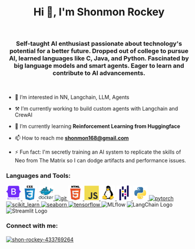 <h1 align="center">Hi 👋, I'm Shonmon Rockey</h1>
<br>
<h3 align="center">Self-taught AI enthusiast passionate about technology's potential for a better future. Dropped out of college to pursue AI, learned languages like C, Java, and Python. Fascinated by big language models and smart agents. Eager to learn and contribute to AI advancements.</h3>
<br>

- 👀 I’m interested in NN, Langchain, LLM, Agents

- ⚒️ I’m currently working to build custom agents with Langchain and CrewAI

- 🌱 I’m currently learning **Reinforcement Learning from Huggingface**

- 📫 How to reach me **shonmon168@gmail.com**

- ⚡ Fun fact: I'm secretly training an AI system to replicate the skills of Neo from The Matrix so I can dodge artifacts and performance issues.


</p>

<h3 align="left">Languages and Tools:</h3>
<p align="left">
  <a href="https://getbootstrap.com" target="_blank" rel="noreferrer">
    <img src="https://raw.githubusercontent.com/devicons/devicon/master/icons/bootstrap/bootstrap-plain-wordmark.svg" alt="bootstrap" width="40" height="40"/>
  </a>
  <a href="https://www.w3schools.com/css/" target="_blank" rel="noreferrer">
    <img src="https://raw.githubusercontent.com/devicons/devicon/master/icons/css3/css3-original-wordmark.svg" alt="css3" width="40" height="40"/>
  </a>
  <a href="https://www.docker.com/" target="_blank" rel="noreferrer">
    <img src="https://raw.githubusercontent.com/devicons/devicon/master/icons/docker/docker-original-wordmark.svg" alt="docker" width="40" height="40"/>
  </a>
  <a href="https://git-scm.com/" target="_blank" rel="noreferrer">
    <img src="https://www.vectorlogo.zone/logos/git-scm/git-scm-icon.svg" alt="git" width="40" height="40"/>
  </a>
  <a href="https://www.w3.org/html/" target="_blank" rel="noreferrer">
    <img src="https://raw.githubusercontent.com/devicons/devicon/master/icons/html5/html5-original-wordmark.svg" alt="html5" width="40" height="40"/>
  </a>
  <a href="https://developer.mozilla.org/en-US/docs/Web/JavaScript" target="_blank" rel="noreferrer">
    <img src="https://raw.githubusercontent.com/devicons/devicon/master/icons/javascript/javascript-original.svg" alt="javascript" width="40" height="40"/>
  </a>
  <a href="https://www.linux.org/" target="_blank" rel="noreferrer">
    <img src="https://raw.githubusercontent.com/devicons/devicon/master/icons/linux/linux-original.svg" alt="linux" width="40" height="40"/>
  </a>
  <a href="https://pandas.pydata.org/" target="_blank" rel="noreferrer">
    <img src="https://raw.githubusercontent.com/devicons/devicon/2ae2a900d2f041da66e950e4d48052658d850630/icons/pandas/pandas-original.svg" alt="pandas" width="40" height="40"/>
  </a>
  <a href="https://www.python.org" target="_blank" rel="noreferrer">
    <img src="https://raw.githubusercontent.com/devicons/devicon/master/icons/python/python-original.svg" alt="python" width="40" height="40"/>
  </a>
  <a href="https://pytorch.org/" target="_blank" rel="noreferrer">
    <img src="https://www.vectorlogo.zone/logos/pytorch/pytorch-icon.svg" alt="pytorch" width="40" height="40"/>
  </a>
  <a href="https://scikit-learn.org/" target="_blank" rel="noreferrer">
    <img src="https://upload.wikimedia.org/wikipedia/commons/0/05/Scikit_learn_logo_small.svg" alt="scikit_learn" width="40" height="40"/>
  </a>
  <a href="https://seaborn.pydata.org/" target="_blank" rel="noreferrer">
    <img src="https://seaborn.pydata.org/_images/logo-mark-lightbg.svg" alt="seaborn" width="40" height="40"/>
  </a>
  <a href="https://www.tensorflow.org" target="_blank" rel="noreferrer">
    <img src="https://www.vectorlogo.zone/logos/tensorflow/tensorflow-icon.svg" alt="tensorflow" width="40" height="40"/>
  </a>
  <img src="https://img.shields.io/badge/mlflow-%23d9ead3.svg?style=for-the-badge&logo=numpy&logoColor=blue" alt="MLflow" width="60" height="40"/>
  <img src="https://deepsense.ai/wp-content/uploads/2023/10/LangChain-announces-partnership-with-deepsense.jpeg" alt="LangChain Logo" width="70" height="40"/>
  <img src="https://streamlit.io/images/brand/streamlit-mark-color.png" alt="Streamlit Logo" width="40" height="40"/>
</p>



<h3 align="left">Connect with me:</h3>
<p align="left">
  <a href="https://linkedin.com/in/shon-rockey-433769264" target="blank"><img align="center" src="https://raw.githubusercontent.com/rahuldkjain/github-profile-readme-generator/master/src/images/icons/Social/linked-in-alt.svg" alt="shon-rockey-433769264" height="30" width="40" /></a>

<!---
shon-Rocky/shon-Rocky is a ✨ special ✨ repository because its `README.md` (this file) appears on your GitHub profile.
You can click the Preview link to take a look at your changes.
--->
